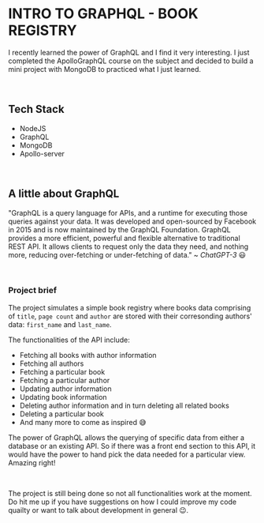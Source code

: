 # INTRO TO GRAPHQL - BOOK REGISTRY

I recently learned the power of GraphQL and I find it very interesting. I just completed the ApolloGraphQL course on the subject and decided to build a mini project with MongoDB to practiced what I just learned.

<br />

## Tech Stack

- NodeJS
- GraphQL
- MongoDB
- Apollo-server

<br />

## A little about GraphQL

"GraphQL is a query language for APIs, and a runtime for executing those queries against your data. It was developed and open-sourced by Facebook in 2015 and is now maintained by the GraphQL Foundation. GraphQL provides a more efficient, powerful and flexible alternative to traditional REST API. It allows clients to request only the data they need, and nothing more, reducing over-fetching or under-fetching of data." ~ <em>ChatGPT-3</em> 😃

<br />

### Project brief

The project simulates a simple book registry where books data comprising of `title`, `page count` and `author` are stored with their corresonding authors' data: `first_name` and `last_name`.

The functionalities of the API include:

- Fetching all books with author information
- Fetching all authors
- Fetching a particular book
- Fetching a particular author
- Updating author information
- Updating book information
- Deleting author information and in turn deleting all related books
- Deleting a particular book
- And many more to come as inspired 😅

The power of GraphQL allows the querying of specific data from either a database or an existing API. So if there was a front end section to this API, it would have the power to hand pick the data needed for a particular view. Amazing right!

<br />

The project is still being done so not all functionalities work at the moment. Do hit me up if you have suggestions on how I could improve my code quailty or want to talk about development in general 😉.
